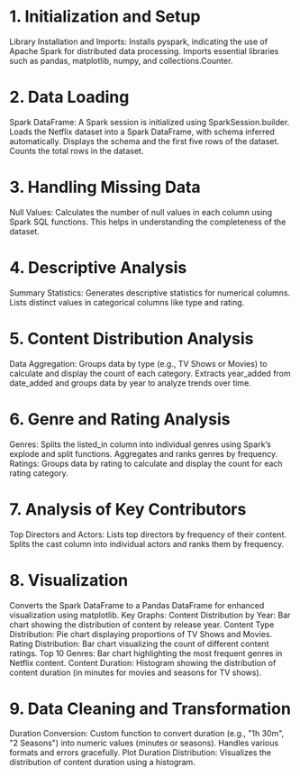 <h1>1. Initialization and Setup</h1>
Library Installation and Imports:
Installs pyspark, indicating the use of Apache Spark for distributed data processing.
Imports essential libraries such as pandas, matplotlib, numpy, and collections.Counter.
<h1>2. Data Loading</h1>
Spark DataFrame:
A Spark session is initialized using SparkSession.builder.
Loads the Netflix dataset into a Spark DataFrame, with schema inferred automatically.
Displays the schema and the first five rows of the dataset.
Counts the total rows in the dataset.
<h1>3. Handling Missing Data</h1>
Null Values:
Calculates the number of null values in each column using Spark SQL functions.
This helps in understanding the completeness of the dataset.
<h1>4. Descriptive Analysis</h1>
Summary Statistics:
Generates descriptive statistics for numerical columns.
Lists distinct values in categorical columns like type and rating.
<h1>5. Content Distribution Analysis</h1>
Data Aggregation:
Groups data by type (e.g., TV Shows or Movies) to calculate and display the count of each category.
Extracts year_added from date_added and groups data by year to analyze trends over time.
<h1>6. Genre and Rating Analysis</h1>
Genres:
Splits the listed_in column into individual genres using Spark’s explode and split functions.
Aggregates and ranks genres by frequency.
Ratings:
Groups data by rating to calculate and display the count for each rating category.
<h1>7. Analysis of Key Contributors</h1>
Top Directors and Actors:
Lists top directors by frequency of their content.
Splits the cast column into individual actors and ranks them by frequency.
<h1>8. Visualization</h1>
Converts the Spark DataFrame to a Pandas DataFrame for enhanced visualization using matplotlib.
Key Graphs:
Content Distribution by Year:
Bar chart showing the distribution of content by release year.
Content Type Distribution:
Pie chart displaying proportions of TV Shows and Movies.
Rating Distribution:
Bar chart visualizing the count of different content ratings.
Top 10 Genres:
Bar chart highlighting the most frequent genres in Netflix content.
Content Duration:
Histogram showing the distribution of content duration (in minutes for movies and seasons for TV shows).
<h1>9. Data Cleaning and Transformation</h1>
Duration Conversion:
Custom function to convert duration (e.g., "1h 30m", "2 Seasons") into numeric values (minutes or seasons).
Handles various formats and errors gracefully.
Plot Duration Distribution:
Visualizes the distribution of content duration using a histogram.
